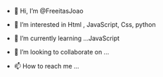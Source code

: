 - 👋 Hi, I’m @FreeitasJoao
- 👀 I’m interested in  Html , JavaScript,  Css, python
- 🌱 I’m currently learning ...JavaScript

- 💞️ I’m looking to collaborate on ...
- 📫 How to reach me ...

<!---
FreeitasJoao/FreeitasJoao is a ✨ special ✨ repository because its `README.md` (this file) appears on your GitHub profile.
You can click the Preview link to take a look at your changes.
--->
